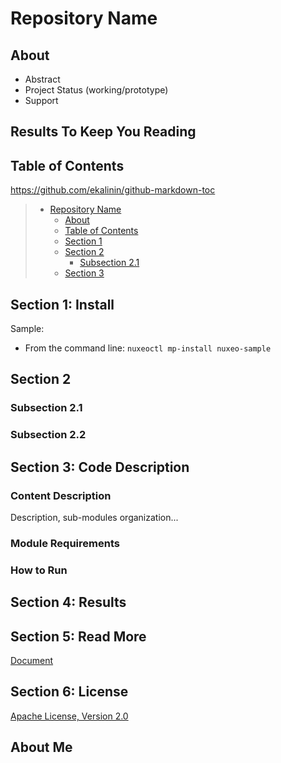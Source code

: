 # Repository Name

## About

* Abstract
* Project Status (working/prototype)
* Support

## Results To Keep You Reading

## Table of Contents
https://github.com/ekalinin/github-markdown-toc

> * [Repository Name](#title--repository-name)
>   * [About](#about--synopsis)
>   * [Table of  Contents](#table-of-contents)
>   * [Section 1](#section-1)
>   * [Section 2](#section-2)
>      * [Subsection 2.1](#subsection-2.1)
>   * [Section 3](#section-3)

## Section 1: Install

Sample:

* From the command line: `nuxeoctl mp-install nuxeo-sample`

## Section 2

### Subsection 2.1

### Subsection 2.2

## Section 3: Code Description

### Content Description

Description, sub-modules organization...

### Module Requirements

### How to Run

## Section 4: Results

## Section 5: Read More

[Document](thesis)

## Section 6: License

[Apache License, Version 2.0](http://www.apache.org/licenses/LICENSE-2.0.html)

## About Me
